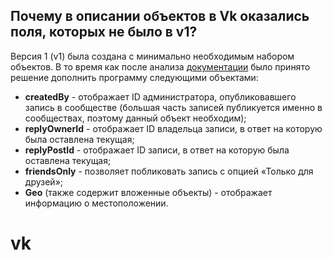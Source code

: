 ## Почему в описании объектов в Vk оказались поля, которых не было в v1?

Версия 1 (v1) была создана с минимально необходимым набором объектов. 
В то время как после анализа [документации](https://vk.com/dev/objects/post) было принято решение дополнить программу следующими объектами:
* **createdBy** - отображает ID администратора, опубликовавшего запись в сообществе (большая часть записей публикуется именно в сообществах, поэтому данный объект необходим);
* **replyOwnerId** - отображает ID владельца записи, в ответ на которую была оставлена текущая;
* **replyPostId** - отображает ID записи, в ответ на которую была оставлена текущая;
* **friendsOnly** - позволяет побликовать запись с опцией «Только для друзей»;
* **Geo** (также содержит вложенные объекты) - отображает информацию о местоположении.
# vk
